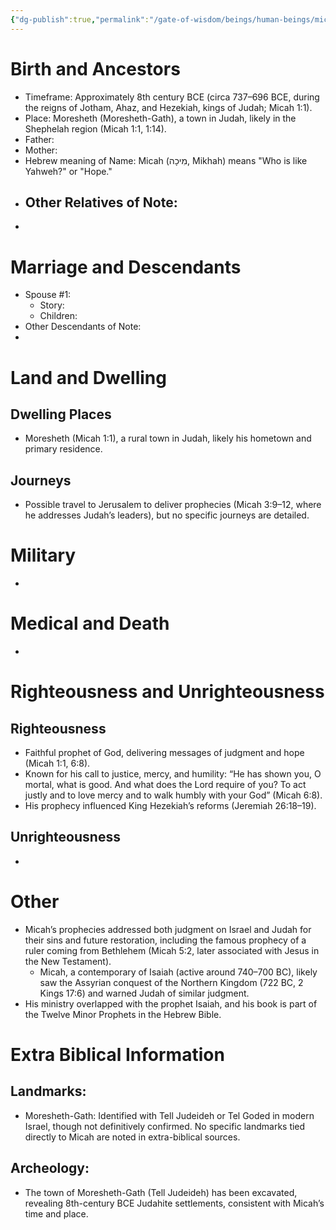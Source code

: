 ```yaml
---
{"dg-publish":true,"permalink":"/gate-of-wisdom/beings/human-beings/micah/","tags":["#GateWisdom","Being","HumanBeing"]}
---
```



# Birth and Ancestors
- Timeframe: Approximately 8th century BCE (circa 737–696 BCE, during the reigns of Jotham, Ahaz, and Hezekiah, kings of Judah; Micah 1:1).
- Place: Moresheth (Moresheth-Gath), a town in Judah, likely in the Shephelah region (Micah 1:1, 1:14).
- Father:
- Mother:
- Hebrew meaning of Name: Micah (מִיכָה, Mikhah) means "Who is like Yahweh?" or "Hope."
- Other Relatives of Note:
	- 
-  

# Marriage and Descendants
- Spouse #1:
	- Story:
	- Children:
- Other Descendants of Note:
-  

# Land and Dwelling
## Dwelling Places
- Moresheth (Micah 1:1), a rural town in Judah, likely his hometown and primary residence.

## Journeys
- Possible travel to Jerusalem to deliver prophecies (Micah 3:9–12, where he addresses Judah’s leaders), but no specific journeys are detailed.

# Military
- 

# Medical and Death
- 

# Righteousness and Unrighteousness
## Righteousness
- Faithful prophet of God, delivering messages of judgment and hope (Micah 1:1, 6:8).
- Known for his call to justice, mercy, and humility: “He has shown you, O mortal, what is good. And what does the Lord require of you? To act justly and to love mercy and to walk humbly with your God” (Micah 6:8).
- His prophecy influenced King Hezekiah’s reforms (Jeremiah 26:18–19).

## Unrighteousness
- 

# Other
- Micah’s prophecies addressed both judgment on Israel and Judah for their sins and future restoration, including the famous prophecy of a ruler coming from Bethlehem (Micah 5:2, later associated with Jesus in the New Testament).
	- Micah, a contemporary of Isaiah (active around 740–700 BC), likely saw the Assyrian conquest of the Northern Kingdom (722 BC, 2 Kings 17:6) and warned Judah of similar judgment.
- His ministry overlapped with the prophet Isaiah, and his book is part of the Twelve Minor Prophets in the Hebrew Bible.


# Extra Biblical Information
## Landmarks:
- Moresheth-Gath: Identified with Tell Judeideh or Tel Goded in modern Israel, though not definitively confirmed. No specific landmarks tied directly to Micah are noted in extra-biblical sources.

## Archeology: 
- The town of Moresheth-Gath (Tell Judeideh) has been excavated, revealing 8th-century BCE Judahite settlements, consistent with Micah’s time and place.

